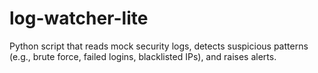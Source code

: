 # log-watcher-lite
Python script that reads mock security logs, detects suspicious patterns (e.g., brute force, failed logins, blacklisted IPs), and raises alerts.
